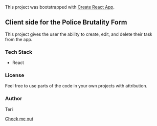 This project was bootstrapped with [Create React App](https://github.com/facebook/create-react-app).

## Client side for the Police Brutality Form

This project gives the user the ability to create, edit, and delete their task from the app.

### Tech Stack

* React

### License

Feel free to use parts of the code in your own projects with attribution.

### Author

Teri

[Check me out](https://teri.netlify.app/)
